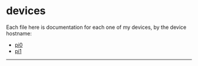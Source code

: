 # devices

Each file here is documentation for each one of my devices, by the device hostname:

- [pi0](./pi0.md)
- [pi1](./pi1.md)

---
